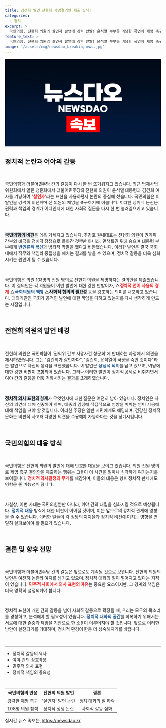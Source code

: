 ```yaml
---
title: 김건희 발언 전현희 제명결의안 제출 소식!
categories:
  - 정치
excerpt: >
  국민의힘, 전현희 의원의 살인자 발언에 강력 반발! 윤석열 부부를 겨냥한 폭언에 제명 촉구 결의안 제출. 정치적 긴장감이 고조되는 지금, 그 배경과 파장은? 클릭해서 확인하세요!
feature_text: >
  국민의힘, 전현희 의원의 살인자 발언에 강력 반발! 윤석열 부부를 겨냥한 폭언에 제명 촉구 결의안 제출. 정치적 긴장감이 고조되는 지금, 그 배경과 파장은? 클릭해서 확인하세요!
image: '/assets/img/newsdao_breakingnews.jpg'
---
```


<p><img src="/assets/img/newsdao_breakingnews.jpg" alt="koreaapp 속보" /></p>

<h2 data-ke-size="size26">정치적 논란과 여야의 갈등</h2>

<p data-ke-size="size16">&nbsp;</p>

<p>국민의힘과 더불어민주당 간의 갈등이 다시 한 번 뜨거워지고 있습니다. 최근 법제사법위원회에서 열린 청문회에서 더불어민주당의 전현희 의원이 윤석열 대통령과 김건희 여사를 겨냥하여 <b><span style="color: #ee2323;">'살인자'</span></b>라는 표현을 사용하면서 논란의 중심에 섰습니다. 국민의힘은 이 발언을 강력히 비난하며 전 의원의 제명을 촉구하기에 이릅니다. 이러한 정치적 논란은 권력과 책임의 경계가 어디인지에 대한 사회적 질문을 다시 한 번 불러일으키고 있습니다. </p>

<p data-ke-size="size16">&nbsp;</p>

<p><b><span style="background-color: #21538527;">국민의힘의 비판</span></b>은 더욱 거세지고 있습니다. 추경호 원내대표는 전현희 의원이 권익위 간부의 비극을 정치적 정쟁으로 몰아간 것뿐만 아니라, 면책특권 뒤에 숨으며 대통령 부부에게 <b><span style="color: #1a5490;">반인륜적 폭언</span></b>과 범죄적 막말을 했다고 비판했습니다. 이러한 발언은 결국 국회 내에서 직무와 책임의 중립성을 해치는 결과를 낳을 수 있으며, 정치적 갈등을 더욱 심화시키는 원인이 될 수 있습니다.</p>

<p data-ke-size="size16">&nbsp;</p>

<p>국민의힘은 의원 108명의 전원 명의로 전현희 의원을 제명하자는 결의안을 제출했습니다. 이 결의안은 각 의원들이 이번 발언에 대한 강한 반발이자, △<b><span style="color: #ee2323;">정치적 언어 사용의 경계</span></b> △<b><span style="color: #1a5490;">국회의원의 책임</span></b> △<b><span style="background-color: #21538527;">사회적 합의의 필요성</span></b> 등을 강조하는 의미를 내포하고 있습니다. 대의기관인 국회가 공적인 발언에 대한 책임을 다하고 있는지를 다시 생각하게 만드는 시점입니다.</p>

<p data-ke-size="size16">&nbsp;</p>

<h2 data-ke-size="size26">전현희 의원의 발언 배경</h2>

<p data-ke-size="size16">&nbsp;</p>

<p>전현희 의원은 국민의힘이 '권익위 간부 사망사건 청문회'에 반대하는 과정에서 의견을 제시하였습니다. 그는 "김건희가 살인자다", "김건희, 윤석열이 국장을 죽인 것이다"라는 발언으로 자신의 생각을 표현했습니다. 이 발언은 <b><span style="color: #1a5490;">상징적 의미</span></b>를 담고 있으며, 여당에 대한 강한 비판이 포함되어 있습니다. 그러나 이러한 발언이 정치적 공세로 비춰지면서 여야 간의 갈등을 더욱 격화시키는 결과를 초래하였습니다.</p>

<p data-ke-size="size16">&nbsp;</p>

<p><b><span style="background-color: #21538527;">정치적 의사 표현의 경계</span></b>가 무엇인지에 대한 질문은 여전히 남아 있습니다. 정치인은 자신의 의견에 대해 신중해야 하며, 대중의 감정에 직접적으로 영향을 미치는 언어 사용에 대해 책임을 져야 할 것입니다. 이러한 주장은 일반 시민에게도 해당되며, 건강한 정치적 문화는 비판적 사고와 다양한 의견을 수용해야 가능하다는 것을 상기시킵니다.</p>

<p data-ke-size="size16">&nbsp;</p>

<h2 data-ke-size="size26">국민의힘의 대응 방식</h2>

<p data-ke-size="size16">&nbsp;</p>

<p>국민의힘은 전현희 의원의 발언에 대해 단호한 대응을 보이고 있습니다. 의원 전원 명의로 제명 촉구 결의안을 제출하는 행위는 그들이 이 사건을 얼마나 심각하게 여기는지를 보여줍니다. <b><span style="color: #ee2323;">정치적 의사결정의 무게</span></b>를 체감하며, 이들의 대응은 향후 정치적 판세에도 영향을 줄 가능성이 큽니다.</p>

<p data-ke-size="size16">&nbsp;</p>

<p>사실상, 이번 사태는 국민의힘뿐만 아니라, 여야 간의 대립을 심화시킬 것으로 예상됩니다. <b><span style="color: #1a5490;">정치적 대응</span></b> 방식에 대한 비판이 이어질 것이며, 이는 앞으로의 정치적 관계에 영향을 줄 수 있습니다. 이러한 일들이 각 정당의 지지율과 정치적 비전에 미치는 영향을 면밀히 살펴보아야 할 필요가 있습니다.</p>

<p data-ke-size="size16">&nbsp;</p>

<h2 data-ke-size="size26">결론 및 향후 전망</h2>

<p data-ke-size="size16">&nbsp;</p>

<p>국민의힘과 더불어민주당 간의 갈등은 앞으로도 계속될 것으로 보입니다. 전현희 의원의 발언은 여전히 논란의 여지를 남기고 있으며, 정치적 대화의 질이 떨어지고 있다는 지적이 있습니다. <b><span style="color: #ee2323;">민주적 사회에서 의사 표현의 자유</span></b>는 중요한 요소이지만, 그 경계와 책임은 더욱 명확히 설정되어야 합니다.</p>

<p data-ke-size="size16">&nbsp;</p>

<p>정치적 표현이 개인 간의 갈등을 넘어 사회적 갈등으로 확장될 때, 우리는 모두의 목소리를 경청하고, 분석해야 할 필요성이 있습니다. <b><span style="color: #1a5490;">정치적 대화의 공간</span></b>를 회복하기 위해서는 서로에 대한 존중과 책임을 기반으로 한 소통이 이루어져야 할 것입니다. 앞으로 이러한 방안이 실천되기를 기대하며, 정치적 환경이 한층 더 성숙해지기를 바랍니다.</p>

<p data-ke-size="size16">&nbsp;</p>

<hr style="height: 1px; border: none; background-color: #000;" />

<ul>
<li>정치적 갈등의 역사</li>
<li>여야 간의 상호작용</li>
<li>민주적 의사 표현</li>
<li>정치적 책임의 중요성</li>
</ul>

<p data-ke-size="size16">&nbsp;</p>

<table style="width: 100%; border-collapse: collapse;">
<tr>
<td style="text-align: center; height: 17px;"><b>국민의힘의 반응</b></td>
<td style="text-align: center; height: 17px;"><b>전현희 의원 발언</b></td>
<td style="text-align: center; height: 17px;"><b>결론</b></td>
</tr>
<tr>
<td style="text-align: center; height: 17px;">강력한 제명 촉구</td>
<td style="text-align: center; height: 17px;">'살인자' 발언 논란</td>
<td style="text-align: center; height: 17px;">정치 대화의 질 하락</td>
</tr>
<tr>
<td style="text-align: center; height: 17px;">108명 의원 참석</td>
<td style="text-align: center; height: 17px;">정치적 정쟁 논란</td>
<td style="text-align: center; height: 17px;">사회적 갈등 심화</td>
</tr>
</table>
실시간 뉴스 속보는, <a href="https://newsdao.kr" rel="dofollow">https://newsdao.kr</a>


